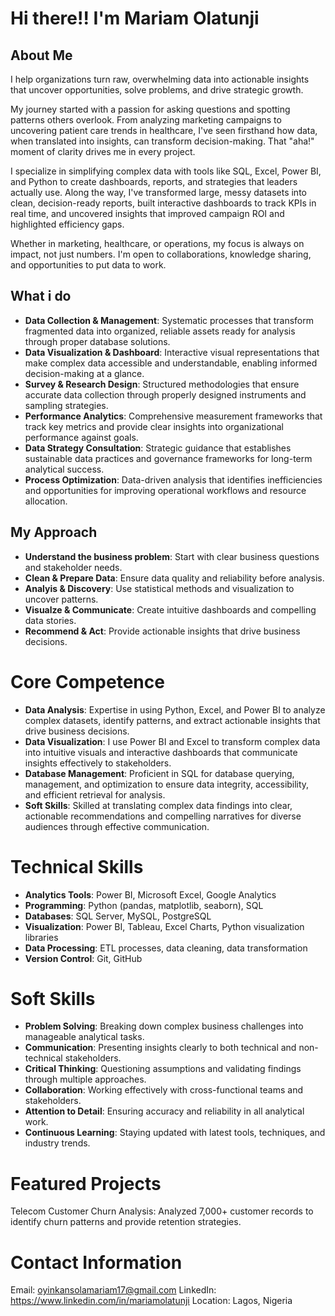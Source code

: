 # Hi there!! I'm Mariam Olatunji

## About Me
I help organizations turn raw, overwhelming data into actionable insights that uncover opportunities, solve problems, and drive strategic growth.

My journey started with a passion for asking questions and spotting patterns others overlook. From analyzing marketing campaigns to uncovering patient care trends in healthcare, I've seen firsthand how data, when translated into insights, can transform decision-making. That "aha!" moment of clarity drives me in every project.

I specialize in simplifying complex data with tools like SQL, Excel, Power BI, and Python to create dashboards, reports, and strategies that leaders actually use. Along the way, I've transformed large, messy datasets into clean, decision-ready reports, built interactive dashboards to track KPIs in real time, and uncovered insights that improved campaign ROI and highlighted efficiency gaps.

Whether in marketing, healthcare, or operations, my focus is always on impact, not just numbers. I'm open to collaborations, knowledge sharing, and opportunities to put data to work.

## What i do
* **Data Collection & Management**: Systematic processes that transform fragmented data into organized, reliable assets ready for analysis through proper database solutions.
* **Data Visualization & Dashboard**: Interactive visual representations that make complex data accessible and understandable, enabling informed decision-making at a glance.
* **Survey & Research Design**: Structured methodologies that ensure accurate data collection through properly designed instruments and sampling strategies.
* **Performance Analytics**: Comprehensive measurement frameworks that track key metrics and provide clear insights into organizational performance against goals.
* **Data Strategy Consultation**: Strategic guidance that establishes sustainable data practices and governance frameworks for long-term analytical success.
* **Process Optimization**: Data-driven analysis that identifies inefficiencies and opportunities for improving operational workflows and resource allocation.

## My Approach
* **Understand the business problem**: Start with clear business questions and stakeholder needs.
* **Clean & Prepare Data**: Ensure data quality and reliability before analysis.
* **Analyis & Discovery**: Use statistical methods and visualization to uncover patterns.
* **Visualze & Communicate**: Create intuitive dashboards and compelling data stories.
* **Recommend & Act**: Provide actionable insights that drive business decisions.

# Core Competence
* **Data Analysis**: Expertise in using Python, Excel, and Power BI to analyze complex datasets, identify patterns, and extract actionable insights that drive business decisions.
* **Data Visualization**: I use Power BI and Excel to transform complex data into intuitive visuals and interactive dashboards that communicate insights effectively to stakeholders.
* **Database Management**: Proficient in SQL for database querying, management, and optimization to ensure data integrity, accessibility, and efficient retrieval for analysis.
* **Soft Skills**: Skilled at translating complex data findings into clear, actionable recommendations and compelling narratives for diverse audiences through effective communication.

# Technical Skills
* **Analytics Tools**: Power BI, Microsoft Excel, Google Analytics
* **Programming**: Python (pandas, matplotlib, seaborn), SQL
* **Databases**: SQL Server, MySQL, PostgreSQL
* **Visualization**: Power BI, Tableau, Excel Charts, Python visualization libraries
* **Data Processing**: ETL processes, data cleaning, data transformation
* **Version Control**: Git, GitHub

# Soft Skills
* **Problem Solving**: Breaking down complex business challenges into manageable analytical tasks.
* **Communication**: Presenting insights clearly to both technical and non-technical stakeholders.
* **Critical Thinking**: Questioning assumptions and validating findings through multiple approaches.
* **Collaboration**: Working effectively with cross-functional teams and stakeholders.
* **Attention to Detail**: Ensuring accuracy and reliability in all analytical work.
* **Continuous Learning**: Staying updated with latest tools, techniques, and industry trends.

# Featured Projects
Telecom Customer Churn Analysis: Analyzed 7,000+ customer records to identify churn patterns and provide retention strategies.

# Contact Information
Email: oyinkansolamariam17@gmail.com
LinkedIn: https://www.linkedin.com/in/mariamolatunji
Location: Lagos, Nigeria
